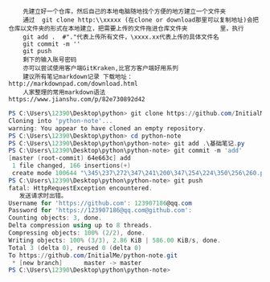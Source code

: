 		先建立好一个仓库，然后自己的本地电脑随地找个方便的地方建立一个文件夹
		通过  git clone http:\\xxxxx (在clone or download那里可以复制地址)会把仓库以文件夹的形式在本地建立，把需要上传的文件拖进仓库文件夹			里，执行
		git add .  #"."代表上传所有文件，\xxxx.xx代表上传的具体文件名
		git commit -m ''
		git push
		剩下的输入账号密码
		亦可以尝试使用客户端GitKraken,比官方客户端好用系列
		建议所有笔记markdown记录 下载地址：http://markdownpad.com/download.html
		人家整理的常用markdown语法        https://www.jianshu.com/p/82e730892d42

```powershell
PS C:\Users\12390\Desktop\python> git clone https://github.com/InitialMe/python-note.git
Cloning into 'python-note'...
warning: You appear to have cloned an empty repository.
PS C:\Users\12390\Desktop\python> cd python-note
PS C:\Users\12390\Desktop\python\python-note> git add .\基础笔记.py
PS C:\Users\12390\Desktop\python\python-note> git commit -m 'add'
[master (root-commit) 64e663c] add
 1 file changed, 166 insertions(+)
 create mode 100644 "\345\237\272\347\241\200\347\254\224\350\256\260.py"
PS C:\Users\12390\Desktop\python\python-note> git push
fatal: HttpRequestException encountered.
   发送请求时出错。
Username for 'https://github.com': 123907186@qq.com
Password for 'https://123907186@qq.com@github.com':
Counting objects: 3, done.
Delta compression using up to 8 threads.
Compressing objects: 100% (2/2), done.
Writing objects: 100% (3/3), 2.86 KiB | 586.00 KiB/s, done.
Total 3 (delta 0), reused 0 (delta 0)
To https://github.com/InitialMe/python-note.git
 * [new branch]      master -> master
PS C:\Users\12390\Desktop\python\python-note>
```
